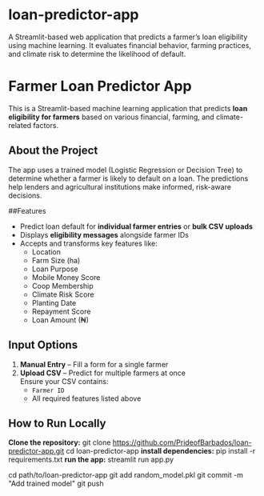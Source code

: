 # loan-predictor-app
A Streamlit-based web application that predicts a farmer’s loan eligibility using machine learning. It evaluates financial behavior, farming practices, and climate risk to determine the likelihood of default.
# Farmer Loan Predictor App

This is a Streamlit-based machine learning application that predicts **loan eligibility for farmers** based on various financial, farming, and climate-related factors.

## About the Project

The app uses a trained model (Logistic Regression or Decision Tree) to determine whether a farmer is likely to default on a loan. The predictions help lenders and agricultural institutions make informed, risk-aware decisions.

##Features

- Predict loan default for **individual farmer entries** or **bulk CSV uploads**
- Displays **eligibility messages** alongside farmer IDs
- Accepts and transforms key features like:
  - Location
  - Farm Size (ha)
  - Loan Purpose
  - Mobile Money Score
  - Coop Membership
  - Climate Risk Score
  - Planting Date
  - Repayment Score
  - Loan Amount (₦)

## Input Options

1. **Manual Entry** – Fill a form for a single farmer
2. **Upload CSV** – Predict for multiple farmers at once  
   Ensure your CSV contains:
   - `Farmer ID`
   - All required features listed above

## How to Run Locally
**Clone the repository:**
   git clone https://github.com/PrideofBarbados/loan-predictor-app.git
   cd loan-predictor-app
**install dependencies:**
   pip install -r requirements.txt
**run the app:**
   streamlit run app.py
   
   cd path/to/loan-predictor-app
   git add random_model.pkl
git commit -m "Add trained model"
git push

